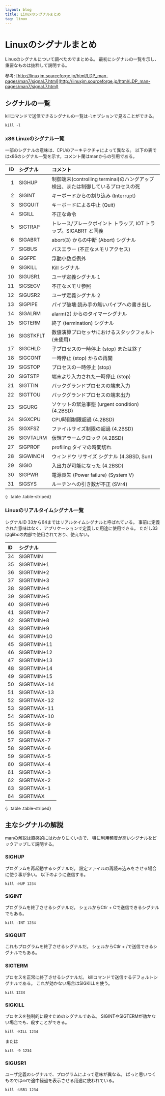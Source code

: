 ```yaml
---
layout: blog
title: Linuxのシグナルまとめ
tag: linux
---
```


# Linuxのシグナルまとめ

Linuxのシグナルについて調べたのでまとめる。
最初にシグナルの一覧を示し、重要なものは抜粋して説明する。

参考: [http://linuxjm.sourceforge.jp/html/LDP_man-pages/man7/signal.7.html](http://linuxjm.sourceforge.jp/html/LDP_man-pages/man7/signal.7.html)

## シグナルの一覧

killコマンドで送信できるシグナルの一覧は`-l`オプションで見ることができる。

~~~~
kill -l
~~~~

### x86 Linuxのシグナル一覧

一部のシグナルの意味は、CPUのアーキテクチャによって異なる。
以下の表ではx86のシグナル一覧を示す。コメント蘭はmanからの引用である。

|ID|シグナル|コメント|
|-:|:-|:-|
|1 | SIGHUP | 制御端末(controlling terminal)のハングアップ検出、または制御しているプロセスの死|
|2 | SIGINT | キーボードからの割り込み (Interrupt)|
|3 | SIGQUIT | キーボードによる中止 (Quit)| 
|4| SIGILL | 不正な命令|
|5| SIGTRAP | トレース/ブレークポイント トラップ, IOT トラップ。SIGABRT と同義|
|6| SIGABRT |	abort(3) からの中断 (Abort) シグナル|
|7| SIGBUS | バスエラー (不正なメモリアクセス)|
|8| SIGFPE  | 浮動小数点例外| 
|9| SIGKILL | Kill シグナル|  
|10| SIGUSR1 | ユーザ定義シグナル 1|
|11| SIGSEGV | 不正なメモリ参照| 
|12| SIGUSR2 | ユーザ定義シグナル 2|
|13| SIGPIPE | パイプ破壊:読み手の無いパイプへの書き出し|
|14| SIGALRM | alarm(2) からのタイマーシグナル|
|15| SIGTERM | 終了 (termination) シグナル|
|16| SIGSTKFLT | 数値演算プロセッサにおけるスタックフォルト (未使用)|
|17| SIGCHLD | 子プロセスの一時停止 (stop) または終了|
|18| SIGCONT | 一時停止 (stop) からの再開|
|19| SIGSTOP | プロセスの一時停止 (stop)|
|20| SIGTSTP | 端末より入力された一時停止 (stop)|
|21| SIGTTIN | バックグランドプロセスの端末入力|
|22| SIGTTOU | バックグランドプロセスの端末出力|
|23| SIGURG | ソケットの緊急事態 (urgent condition) (4.2BSD)|
|24| SIGXCPU | CPU時間制限超過 (4.2BSD)|
|25| SIGXFSZ | ファイルサイズ制限の超過 (4.2BSD)|
|26| SIGVTALRM | 仮想アラームクロック (4.2BSD)|
|27| SIGPROF | profiling タイマの時間切れ|
|28| SIGWINCH  | ウィンドウ リサイズ シグナル (4.3BSD, Sun)|
|29| SIGIO | 入出力が可能になった (4.2BSD)| 
|30| SIGPWR | 電源喪失 (Power failure) (System V)|
|31| SIGSYS | ルーチンへの引き数が不正 (SVr4)|
{: .table .table-striped}

### Linuxのリアルタイムシグナル一覧

シグナルID 33から64まではリアルタイムシグナルと呼ばれている。
事前に定義された意味はなく、アプリケーションで定義した用途に使用できる。
ただし33はglibcの内部で使用されており、使えない。

|ID| シグナル |
|:-|:-|
|34| SIGRTMIN |
|35| SIGRTMIN+1 |  
|36| SIGRTMIN+2 |
|37| SIGRTMIN+3 |
|38| SIGRTMIN+4 | 
|39| SIGRTMIN+5 |
|40| SIGRTMIN+6 |
|41| SIGRTMIN+7 |
|42| SIGRTMIN+8 |
|43| SIGRTMIN+9 |
|44| SIGRTMIN+10 |
|45| SIGRTMIN+11 |
|46| SIGRTMIN+12 |
|47| SIGRTMIN+13 |
|48| SIGRTMIN+14 |
|49| SIGRTMIN+15 |
|50| SIGRTMAX-14 |
|51| SIGRTMAX-13 |
|52| SIGRTMAX-12 |
|53| SIGRTMAX-11 |
|54| SIGRTMAX-10 |
|55| SIGRTMAX-9 |
|56| SIGRTMAX-8 | 
|57| SIGRTMAX-7 |
|58| SIGRTMAX-6 |
|59| SIGRTMAX-5 |
|60| SIGRTMAX-4 |
|61| SIGRTMAX-3 |
|62| SIGRTMAX-2 |
|63| SIGRTMAX-1 |
|64| SIGRTMAX |
{: .table .table-striped}

## 主なシグナルの解説

manの解説は直感的にはわかりにくいので、
特に利用頻度が高いシグナルをピックアップして説明する。

### SIGHUP

プログラムを再起動するシグナルだ。
設定ファイルの再読み込みをさせる場合に使う事が多い。
以下のように送信する。

~~~~
kill -HUP 1234
~~~~

### SIGINT

プログラムを終了させるシグナルだ。
シェルからCtlr + Cで送信できるシグナルでもある。

~~~~
kill -INT 1234
~~~~

### SIGQUIT

これもプログラムを終了させるシグナルだ。
シェルからCtlr + /で送信できるシグナルでもある。

### SIGTERM

プロセスを正常に終了させるシグナルだ。
killコマンドで送信するデフォルトシグナルである。
これが効かない場合はSIGKILLを使う。

~~~~
kill 1234
~~~~

### SIGKILL

プロセスを強制的に殺すためのシグナルである。
SIGINTやSIGTERMが効かない場合でも、殺すことができる。

~~~~
kill -KILL 1234
~~~~

または

~~~~
kill -9 1234
~~~~

### SIGUSR1

ユーザ定義のシグナルで、プログラムによって意味が異なる。
ぱっと思いつくものでは`dd`で途中経過を表示させる用途に使われている。

~~~~
kill -USR1 1234
~~~~
